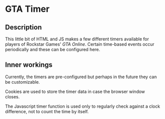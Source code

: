 # GTA Timer

## Description
This little bit of HTML and JS makes a few different timers available for players of Rockstar Games' _GTA Online_. Certain time-based events occur periodically and these can be configured here. 

## Inner workings
Currently, the timers are pre-configured but perhaps in the future they can be customizable.

Cookies are used to store the timer data in case the browser window closes. 

The Javascript timer function is used only to regularly check against a clock difference, not to count the time by itself. 